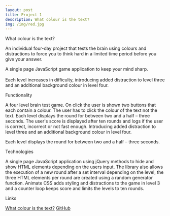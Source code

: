 ```yaml
---
layout: post
title: Project 1 
description: What colour is the text?
img: /img/red.jpg
---
```

What colour is the text?

An individual four-day project that tests the brain using colours and distractions to force you to think hard in a limited time period before you give your answer.

<div class="img_row">
  <img class="col three" src="{{ site.baseurl }}/img/portfolio/Project1a.png" alt="" title="levels"/>
</div>
<div class="col three caption">
A single page JavaScript game application to keep your mind sharp. 
</div>

<div class="img_row">
  <img class="col one" src="{{ site.baseurl }}/img/portfolio/level_3.png" alt="" title="home"/>
  <img class="col one" src="{{ site.baseurl }}/img/portfolio/level_4.png"  alt="" title="levels"/>
  <img class="col one" src="{{ site.baseurl }}/img/portfolio/score.png" alt="" title="example"/>
</div>
<div class="col three caption">
	Each level increases in difficulty, introducing added distraction to level three and an additional background colour in level four.

</div>

Functionality

A four level brain test game. On click the user is shown two buttons that each contain a colour. The user has to click the colour of the text not the text. Each level displays the round for between two and a half – three seconds. The user's score is displayed after ten rounds and logs if the user is correct, incorrect or not fast enough. Introducing added distraction to level three and an additional background colour in level four.

<div class="img_row">
  <img class="col three" src="{{ site.baseurl }}/img/portfolio/Project1_levels.png" alt="" title="levels"/>
</div>
<div class="col three caption">
  Each level displays the round for between two and a half – three seconds.
</div>


Technologies

A single page JavaScript application using jQuery methods to hide and show HTML elements depending on the users input. The library also allows the execution of a new round after a set interval depending on the level, the three HTML elements per round are created using a random generator function. Animate CSS adds styling and distractions to the game in level 3 and a counter loop keeps score and limits the levels to ten rounds.

Links

[What colour is the text?](https://what-colour.herokuapp.com/)
[GitHub](https://github.com/RosannaRossington/wdi-project-1)
